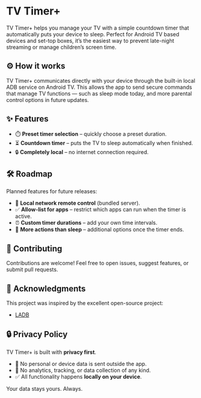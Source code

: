 # TV Timer+

TV Timer+ helps you manage your TV with a simple countdown timer that automatically puts your device to sleep.
Perfect for Android TV based devices and set-top boxes, it’s the easiest way to prevent late-night streaming or manage children’s screen time.

## ⚙️ How it works

TV Timer+ communicates directly with your device through the built-in local ADB service on Android TV.
This allows the app to send secure commands that manage TV functions — such as sleep mode today, and more parental control options in future updates.

## ✨ Features

- ⏱️ **Preset timer selection** – quickly choose a preset duration.
- ⏳ **Countdown timer** – puts the TV to sleep automatically when finished.
- 🔒 **Completely local** – no internet connection required.

## 🛠️ Roadmap

Planned features for future releases:
- 📡 **Local network remote control** (bundled server).
- ✅ **Allow-list for apps** – restrict which apps can run when the timer is active.
- ⏰ **Custom timer durations** – add your own time intervals.
- 🛑 **More actions than sleep** – additional options once the timer ends.

## 🤝 Contributing

Contributions are welcome! Feel free to open issues, suggest features, or submit pull requests.

## 🙏 Acknowledgments

This project was inspired by the excellent open-source project:
- [LADB](https://github.com/tytydraco/LADB)

## 🔒 Privacy Policy

TV Timer+ is built with **privacy first**.
- 🚫 No personal or device data is sent outside the app.
- 🚫 No analytics, tracking, or data collection of any kind.
- ✅ All functionality happens **locally on your device**.

Your data stays yours. Always.
